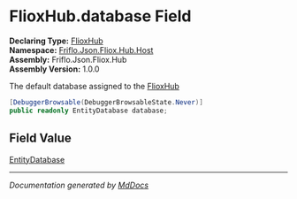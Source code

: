 ﻿<!--  
  <auto-generated>   
    The contents of this file were generated by a tool.  
    Changes to this file may be list if the file is regenerated  
  </auto-generated>   
-->

# FlioxHub.database Field

**Declaring Type:** [FlioxHub](../index.md)  
**Namespace:** [Friflo.Json.Fliox.Hub.Host](../../index.md)  
**Assembly:** Friflo.Json.Fliox.Hub  
**Assembly Version:** 1.0.0

 The default database assigned to the [FlioxHub](../index.md)

```csharp
[DebuggerBrowsable(DebuggerBrowsableState.Never)]
public readonly EntityDatabase database;
```

## Field Value

[EntityDatabase](../../EntityDatabase/index.md)

___

*Documentation generated by [MdDocs](https://github.com/ap0llo/mddocs)*
